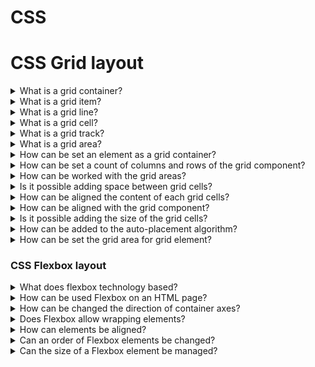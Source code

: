 # CSS

# CSS Grid layout

<details>
  <summary>What is a grid container?</summary>

  Grid container is applied by 'display: grid’ property. All children elements align in lines and columns.

</details>

<details>
  <summary>What is a grid item?</summary>

  A grid item is any child element of a grid container.

</details>

<details>
  <summary>What is a grid line?</summary>

  A grid line is each line that makes up the structure of the grid. It can be either vertical (column grid lines) or horizontal (row grid lines) and reside on either side of a row or column.

</details>

<details>
  <summary>What is a grid cell?</summary>

  The space between two adjacent row and two adjacent column grid lines.

</details>

<details>
  <summary>What is a grid track?</summary>

  It is a space between two adjacent grid lines. You can think of them as the columns or rows of the grid.

</details>

<details>
  <summary>What is a grid area?</summary>

  In progress ...

</details>

<details>
  <summary>How can be set an element as a grid container?</summary>

  In progress ...

</details>

<details>
  <summary>How can be set a count of columns and rows of the grid component?</summary>

  In progress ...

</details>

<details>
  <summary>How can be worked with the grid areas?</summary>

  In progress ...

</details>

<details>
  <summary>Is it possible adding space between grid cells?</summary>

  In progress ...

</details>

<details>
  <summary>How can be aligned the content of each grid cells?</summary>

  In progress ...

</details>

<details>
  <summary>How can be aligned with the grid component?</summary>

  In progress ...

</details>

<details>
  <summary>Is it possible adding the size of the grid cells?</summary>

  In progress ...

</details>

<details>
  <summary>How can be added to the auto-placement algorithm?</summary>

  In progress ...

</details>

<details>
  <summary>How can be set the grid area for grid element?</summary>

  In progress ...

</details>

### CSS Flexbox layout

<details>
  <summary>What does flexbox technology based?</summary>

  Each of the flexbox containers has the base and secondary axis directed perpendicularly each other. Flexbox items suited on the base axis can be moved or stretched out by the secondary axis.

</details>

<details>
  <summary>How can be used Flexbox on an HTML page?</summary>

  Need to set a `display` css property of elemtn to `flex` or `inline-flex` values.

</details>

<details>
  <summary>How can be changed the direction of container axes?</summary>

  The direction of flexbox elements could be managed by `flex-direction` property into a flexbox container element. There are the next available values: `row`, `column`, `row-reverse`, `column-reverse`.

</details>

<details>
  <summary>Does Flexbox allow wrapping elements?</summary>

  A base flexbox elements behaviour is fitting elements onto one line. This behaviour can be changed by wrap property for a flexbox container. There are the next available values: `nowrap`, `wrap`, `wrap-reverse`. Moreover, possible to combine `flex-direction` and `flex-wrap` by `flex-flow` property.

</details>

<details>
  <summary>How can elements be aligned?</summary>

  Flexbox elements can be aligned by `justify-content`(the base axis) and `align-content`(the secondary axis). There are the next available properties: `flex-start`, `flex-end`, `center`, `space-between`, `space-around`. Moreover, it’s possible managing how flex items laid out along the secondary axis on the current line. There are the next available properties: `stretch`, `flex-start`, `flex-end`, `center`, `baseline`. Besides, item align could be managed for only one element by `align-self` property.

</details>

<details>
  <summary>Can an order of Flexbox elements be changed?</summary>

  Order one of the flexbox elements can change by `order` property.

</details>

<details>
  <summary>Can the size of a Flexbox element be managed?</summary>

  The `flex-grow` property defines the ability for a flex item to grow if necessary. It accepts a unitless value that serves as a proportion. It dictates what amount of the available space inside the flex container the item should take up.
  The `flex-shrink` property defines the ability for a flex item to shrink if necessary.
  The `flex-basis` property defines the default size of an element before the distribution of the remaining space.
  Moreover, there can use a combination of these properties in `flex` property.

</details>
